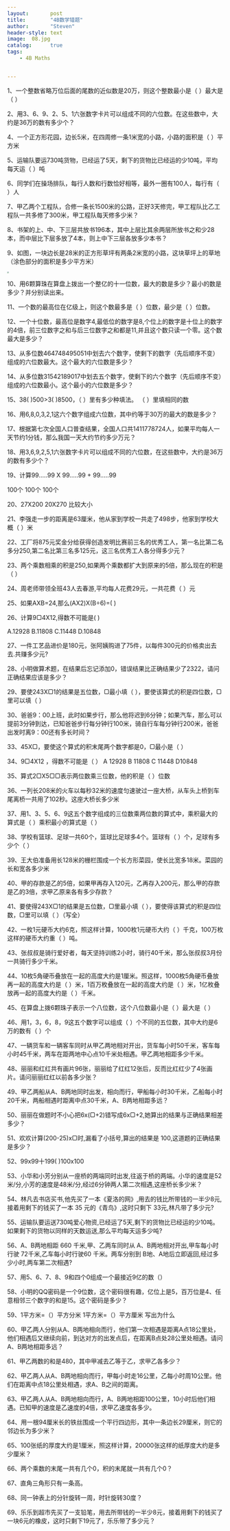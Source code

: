```yaml
---
layout:       post
title:        "4B数学错题"
author:       "Steven"
header-style: text
image:  08.jpg
catalog:      true
tags:
    - 4B Maths


---
```






1、一个整数省略万位后面的尾数的近似数是20万，则这个整数最小是（ ）最大是（ ）

2、用3、6、9、2、5、1六张数字卡片可以组成不同的六位数。在这些数中，大约是36万的数有多少个？

4、一个正方形花园，边长5米，在四周修一条1米宽的小路，小路的面积是（ ）平方米

5、运输队要运730吨货物，已经运了5天，剩下的货物比已经运的少10吨，平均每天运（ ）吨

6、同学们在操场排队，每行人数和行数恰好相等，最外一圈有100人，每行有（ ）人

7、甲乙两个工程队，合修一条长1500米的公路，正好3天修完，甲工程队比乙工程队一共多修了300米，甲工程队每天修多少米？

8、书架的上、中、下三层共放书196本，其中上层比其余两层所放书之和少28本，而中层比下层多放了4本，则上中下三层各放多少本书？

9、如图，一块边长是28米的正方形草坪有两条2米宽的小路，这块草坪上的草地（涂色部分的面积是多少平方米）

<img src="https://jsd.cdn.zzko.cn/gh/soslane/picgo@main/path/20240614101500.png" style="zoom:25%;" />

10、用6颗算珠在算盘上拨出一个整亿的十一位数，最大的数是多少？最小的数是多少？并分别读出来。

11、一个数的最高位在亿级上，则这个数最多是（ ）位数，最少是（ ）位数。

12、一个十位数，最高位是数字4,最低位的数字是8,个位上的数字是十位上的数字的4倍，前三位数字之和与后三位数字之和都是11,并且这个数只读一个零。这个数最大是多少？

13、从多位数464748495051中划去六个数字，使剩下的数字（先后顺序不变）组成的六位数最大。这个最大的六位数是多少？

14、从多位数31542189017中划去五个数字，使剩下的六个数字（先后顺序不变）组成的六位数最小。这个最小的六位数是多少？

15、38( )500>3( )8500，（ ）里有多少种填法。 （ ）里填相同的数

16、用6,8,0,3,2,1这六个数字组成六位数，其中约等于30万的最大的数是多少？

17、根据第七次全国人口普查结果，全国人口共1411778724人，如果平均每人一天节约1分钱，那么我国一天大约节约多少万元？

18、用3,6,9,2,5,1六张数字卡片可以组成不同的六位数，在这些数中，大约是36万的数有多少个？

19、计算99…..99 X 99…..99 + 99…..99

100个    100个   100个

20、27X200    20X270 比较大小

21、李强走一步的距离是63厘米，他从家到学校一共走了498步，他家到学校大概（  ）米

22、工厂将875元奖金分给获得创造发明比赛前三名的优秀工人，第一名比第二名多分250,第二名比第三名多125元，这三名优秀工人各分得多少元？

23、两个乘数相乘的积是250,如果两个乘数都扩大到原来的5倍，那么现在的积是（  ）

24、周老师带领全班43人去春游,平均每人花费29元，一共花费（  ）元

25、如果AXB=24,那么(AX2)X(B÷6)=(   )

26、计算9▢4X12,得数不可能是(   )

A.12928 B.11808 C.11448 D.10848

27、一件工艺品进价是180元，张阿姨购进了75件，以每件300元的价格卖出去去.共赚多少元?

28、小明做算术题，在结果后忘记添加0，错误结果比正确结果少了2322，请问正确结果应该是多少？

29、要使243X▢1的结果是五位数，▢最小填（  ），要使该算式的积是四位数，▢里可以填（     ）

30、爸爸9：00上班，此时如果步行，那么他将迟到6分钟；如果汽车，那么可以提前3分钟到达，已知爸爸步行每分钟行100米，骑自行车每分钟行200米，爸爸出发时离9：00还有多长时间？

33、45X▢，要使这个算式的积末尾两个数字都是0，▢最小是（     ）

34、9▢4X12 ，得数不可能是（   ）        A 12928     B 11808     C 11448    D10848

35、算式2▢X5▢▢表示两位数乘三位数，他的积是（       ）位数

36、一列长208米的火车以每秒32米的速度匀速驶过一座大桥，从车头上桥到车尾离桥一共用了102秒。这座大桥长多少米

37、用1、3、5、6、9这五个数字组成的三位数乘两位数的算式中，乘积最大的算式是（              ）乘积最小的算式是（                   ）

38、学校有篮球、足球一共60个，篮球比足球多4个。篮球有（       ）个，足球有多少个（         ）

39、王大伯准备用长128米的栅栏围成一个长方形菜园，使长比宽多18米。菜园的长和宽各多少米

40、甲的存款是乙的5倍，如果甲再存入120元，乙再存入200元，那么甲的存款是乙的3倍，求甲乙原来各有多少存款？

41、要使得243X▢1的结果是五位数，▢里最小填（     ），要使得该算式的积是四位数，▢里可以填（                  ）（写全）

42、一枚1元硬币大约6克，照这样计算，1000枚1元硬币大约（       ）千克，100万枚这样的硬币大约重（       ）吨。

43、张叔叔是骑行爱好者，每天坚持训练2小时，骑行40千米，那么张叔叔3月份一共骑行多少千米。

44、10枚5角硬币叠放在一起的高度大约是1厘米。照这样，1000枚5角硬币叠放再一起的高度大约是（      ）米，1百万枚叠放在一起的高度大约是（    ）米，1亿枚叠放再一起的高度大约是（      ）千米。

45、在算盘上拨6颗珠子表示一个八位数，这个八位数最小是（       ）最大是（         ）

46、用1，3，6，8，9这五个数字可以组成（    ）个不同的五位数，其中大约是6万的数有（     ）个

47、一辆货车和一辆客车同时从甲乙两地相对开出，货车每小时50千米，客车每小时45千米，两车在距两地中心点10千米处相遇。甲乙两地相距多少千米。

48、丽丽和红红共有画片96张，丽丽给了红红12张后，反而比红红少了4张画片。请问丽丽红红以前各多少张？

49、甲乙两船从A、B两地同时出发，相向而行，甲船每小时30千米，乙船每小时20千米，两船相遇时距离中点30千米，A、B两地相距多远？

50、丽丽在做题时不小心把6x(▢+2)错写成6x▢+2,她算出的结果与正确结果相差多少？

51、欢欢计算(200-25)x▢时,漏看了小括号,算出的结果是 100,这道题的正确结果是多少？

52、99x99十199(   )100x100

53、小华和小芳分别从一座桥的两端同时出发,往返于桥的两端。小华的速度是52米/分,小芳的速度是48米/分,经过6分钟两人第二次相遇,这座桥长多少米？

54、林凡去书店买书,他先买了一本《夏洛的网》,用去的钱比所带钱的一半少8元,接着用剩下的钱买了一本 35 元的《青鸟》,这时只剩下 33元,林凡带了多少元?

55、运输队要运送730吨爱心物资,已经运了5天,剩下的货物比已经运的少10吨。如果剩下的货物以同样的天数运送,那么平均每天运多少吨?

56、A、B两地相距 660 千米,甲、乙两车同时从 A、B两地相对开出,甲车每小时行驶 72千米,乙车每小时行驶60 千米。两车分别到 B地、A地后立即返回,经过多少小时,两车第二次相遇?

57、用5、6、7、8、9和四个0组成一个最接近9亿的数（）

58、小明的QQ密码是一个9位数，这个密码很有趣，亿位上是5，百万位是4、任意相邻三个数字的和是15。这个密码是多少？

59、1平方米=（）平方分米        1平方米=（）平方厘米    写出为什么

60、甲乙两人分别从A、B两地相向而行，他们第一次相遇是距离A点18公里处，他们相遇后又继续向前，到达对方的出发点后，在距离B点处28公里处相遇。请问A、B两地相距多远？

61、甲乙两数的和是480，其中甲减去乙等于乙，求甲乙各多少？

62、甲乙两人从A、B两地相向而行，甲每小时走16公里，乙每小时周10公里。他们在距离中点18公里处相遇，求A、B之间的距离。

63、甲乙两人从A、B两地相向而行，A、B两地相距100公里，10小时后他们相遇。已知甲的速度是乙速度的4倍，求甲乙速度各多少。

64、用一根94厘米长的铁丝围成一个平行四边形，其中一条边长29厘米，则它的邻边长为多少米？

65、100张纸的厚度大约是1厘米，照这样计算，20000张这样的纸厚度大约是多少厘米？

66、两个乘数的末尾一共有几个0，积的末尾就一共有几个0？

67、直角三角形只有一条高。

68、同一钟表上的分针旋转一周，时针旋转30度？

69、乐乐到超市先买了一支铅笔，用去所带钱的一半少8元，接着用剩下的钱买了一块6元的橡皮，这时只剩下19元了，乐乐带了多少元？
